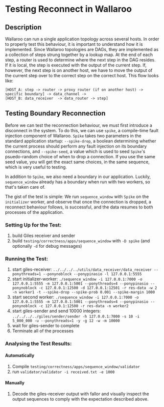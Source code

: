 # Testing Reconnect in Wallaroo

## Description

Wallaroo can run a single application topology across several hosts. In order to properly test this behaviour, it is important to understand how it is implemented.
Since Wallaroo topologies are DAGs, they are implemented as a collection of steps strung together by a lookup map. At the end of each step, a router is used to determine where the next step in the DAG resides. If it is local, the step is executed with the output of the current step. If, however, the next step is on another host, we have to move the output of the current step over to the correct step on the correct host. This flow looks like: 

```
[HOST_A: step -> router -> proxy router (if on another host) -> specific boundary] -> data_channel ->
[HOST_B: data_receiver  -> data_router -> step]
```


##  Testing Boundary Reconnection
Before we can test the reconnection behaviour, we must first introduce a disconnect in the system.
To do this, we can use `spike`, a compile-time fault injection component of Wallaroo.
`Spike` takes two parameters in the standard application startup: `--spike-drop`, a boolean determining whether the current process should perform any fault injection on its boundary connections, and `--spike-seed`, a value which is used to seed `Spike`'s psuedo-random choice of when to drop a connection. If you use the same seed value, you will get the exact same choices, in the same sequence, which is very useful to testing.

In addition to `Spike`, we also need a boundary in our application.
Luckily, `sequence_window` already has a boundary when run with two workers, so that's taken care of.

The gist of the test is simple: We run `sequence_window` with `Spike` on the `initializer` worker, and observe that once the connection is dropped, a reconnect behaviour follows, is successful, and the data resumes to both processes of the application.


### Setting Up for the Test:

1. build Giles receiver and sender
2. build `testing/correctness/apps/sequence_window` with `-D spike` (and optionally `-d` for debug messages)

### Running the Test:

1. start giles-receiver:  `../../../../utils/data_receiver/data_receiver --ponythreads=1 --ponynoblock --ponypinasio -l 127.0.0.1:5555`
2. start initializer-worker: `./sequence_window -i 127.0.0.1:7000 -o 127.0.0.1:5555 -m 127.0.0.1:5001 --ponythreads=4 --ponypinasio --ponynoblock -c 127.0.0.1:12500 -d 127.0.0.1:12501 -r res-data -w 2 -n worker1 -t --spike-drop --spike-prob 0.001 --spike-margin 1000`
3. start second worker: `./sequence_window -i 127.0.0.1:7000 -o 127.0.0.1:5555 -m 127.0.0.1:5001 --ponythreads=4 --ponypinasio --ponynoblock -c 127.0.0.1:12500 -r res-data -n worker2`
4. start giles-sender and send 10000 integers: `../../../../giles/sender/sender -h 127.0.0.1:7000 -s 10 -i 5_000_000 -u --ponythreads=1 -y -g 12 -w -m 10000`
5. wait for giles-sender to complete
6. Terminate all of the processes

### Analysing the Test Results:

#### Automatically
1. Compile `testing/correctness/apps/sequence_window/validator`
2. run `validator/validator -i received.txt -e 1000`

#### Manually

1. Decode the giles-receiver output with fallor and visually inspect the output sequences to comply with the expectation described above.
